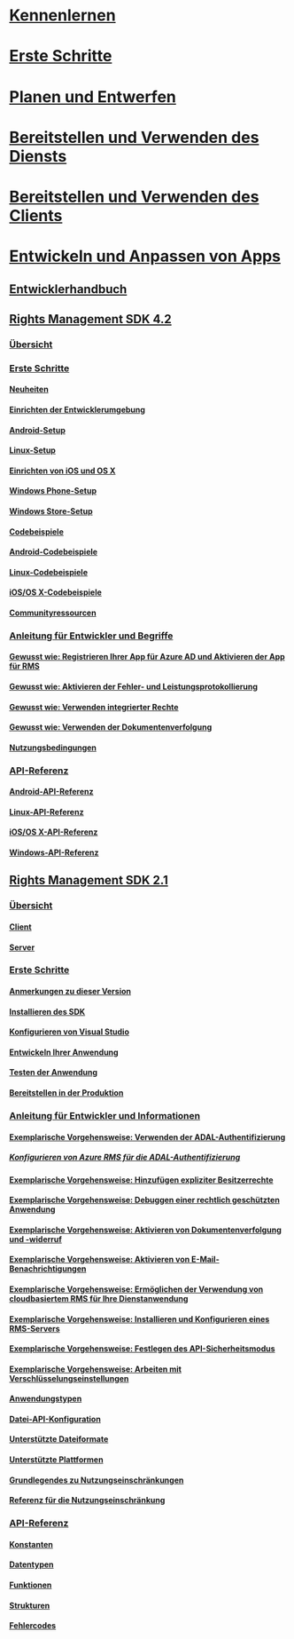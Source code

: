 # [Kennenlernen](/information-protection/understand-explore/what-is-information-protection)
# [Erste Schritte](/information-protection/get-started/requirements-azure-rms)
# [Planen und Entwerfen](/information-protection/plan-design/deployment-roadmap)
# [Bereitstellen und Verwenden des Diensts](/information-protection/deploy-use/activate-service)
# [Bereitstellen und Verwenden des Clients](/information-protection/rms-client/use-client)
# [Entwickeln und Anpassen von Apps](developers-guide.md)
## [Entwicklerhandbuch](developers-guide.md)
## [Rights Management SDK 4.2](active-directory-rights-management-services-multi-platform-thin-client-sdk-portal.md)
### [Übersicht](overview.md)
### [Erste Schritte](get-started.md)
#### [Neuheiten](release-notes.md)
#### [Einrichten der Entwicklerumgebung](setup-Developer-environment.md)
#### [Android-Setup](android-sdk.md)
#### [Linux-Setup](linux-setup.md)
#### [Einrichten von iOS und OS X](ios-sdk.md)
#### [Windows Phone-Setup](windows-phone-apps.md)
#### [Windows Store-Setup](winrt-sdk.md)
#### [Codebeispiele](code-examples.md)
#### [Android-Codebeispiele](android-code.md)
#### [Linux-Codebeispiele](linux-c-code-examples.md)
#### [iOS/OS X-Codebeispiele](ios-os-x-code-examples.md)
#### [Communityressourcen](community-resources.md)
### [Anleitung für Entwickler und Begriffe](core-concepts.md)
#### [Gewusst wie: Registrieren Ihrer App für Azure AD und Aktivieren der App für RMS](authentication-integration.md)
#### [Gewusst wie: Aktivieren der Fehler- und Leistungsprotokollierung](enabling-logging.md)
#### [Gewusst wie: Verwenden integrierter Rechte](built-in-rights-usage-restriction-reference.md)
#### [Gewusst wie: Verwenden der Dokumentenverfolgung](how-to-use-document-tracking.md)
#### [Nutzungsbedingungen](terms.md)
### [API-Referenz](api-reference-4-2.md)
#### [Android-API-Referenz](https://msdn.microsoft.com/library/dn758245.aspx)
#### [Linux-API-Referenz](linux-c-api-reference.md)
#### [iOS/OS X-API-Referenz](https://msdn.microsoft.com/library/dn758306.aspx)
#### [Windows-API-Referenz](https://msdn.microsoft.com/library/dn891914.aspx)
## [Rights Management SDK 2.1](microsoft-information-protection-and-control-client-portal.md)
### [Übersicht](ad-rms-overview.md)
#### [Client](ad-rms-client.md)
#### [Server](ad-rms-server.md)
### [Erste Schritte](getting-started-with-ad-rms-2-0.md)
#### [Anmerkungen zu dieser Version](release-notes-rtm.md)
#### [Installieren des SDK](install-the-rms-sdk.md)
#### [Konfigurieren von Visual Studio](how-to-configure-a-visual-studio-project-to-use-the-ad-rms-sdk-2-0.md)
#### [Entwickeln Ihrer Anwendung](developing-your-application.md)
#### [Testen der Anwendung](how-to-set-up-your-test-environment.md)
#### [Bereitstellen in der Produktion](deploying-your-application.md)
### [Anleitung für Entwickler und Informationen](Developer-notes.md)
#### [Exemplarische Vorgehensweise: Verwenden der ADAL-Authentifizierung](how-to-use-adal-authentication.md)
##### [Konfigurieren von Azure RMS für die ADAL-Authentifizierung](adal-auth.md)
#### [Exemplarische Vorgehensweise: Hinzufügen expliziter Besitzerrechte](add-explicit-owner-rights.md)
#### [Exemplarische Vorgehensweise: Debuggen einer rechtlich geschützten Anwendung](debugging-applications-that-use-ad-rms.md)
#### [Exemplarische Vorgehensweise: Aktivieren von Dokumentenverfolgung und -widerruf](tracking-content.md)
#### [Exemplarische Vorgehensweise: Aktivieren von E-Mail-Benachrichtigungen](how-to-enable-email-notification.md)
#### [Exemplarische Vorgehensweise: Ermöglichen der Verwendung von cloudbasiertem RMS für Ihre Dienstanwendung](how-to-use-file-api-with-aadrm-cloud.md)
#### [Exemplarische Vorgehensweise: Installieren und Konfigurieren eines RMS-Servers](how-to-install-and-configure-an-rms-server.md)
#### [Exemplarische Vorgehensweise: Festlegen des API-Sicherheitsmodus](setting-the-api-security-mode-api-mode.md)
#### [Exemplarische Vorgehensweise: Arbeiten mit Verschlüsselungseinstellungen](working-with-encryption.md)
#### [Anwendungstypen](application-types.md)
#### [Datei-API-Konfiguration](file-api-configuration.md)
#### [Unterstützte Dateiformate](supported-file-formats.md)
#### [Unterstützte Plattformen](supported-platforms.md)
#### [Grundlegendes zu Nutzungseinschränkungen](understanding-usage-restrictions.md)
#### [Referenz für die Nutzungseinschränkung](usage-restriction-reference.md)
### [API-Referenz](api-reference-2-1.md)
#### [Konstanten](https://msdn.microsoft.com/library/hh535291.aspx)
#### [Datentypen](https://msdn.microsoft.com/library/hh535288.aspx)
#### [Funktionen](https://msdn.microsoft.com/library/hh535289.aspx)
#### [Strukturen](https://msdn.microsoft.com/library/hh535294.aspx)
#### [Fehlercodes](https://msdn.microsoft.com/library/hh535248.aspx)


<!--HONumber=Sep16_HO4-->



